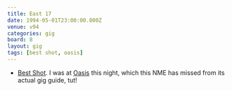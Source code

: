 ```yaml
---
title: East 17
date: 1994-05-01T23:00:00.000Z
venue: v94
categories: gig
board: 8
layout: gig
tags: [best shot, oasis]
---
```

+ <a href="/wiki/best+shot">Best Shot</a>. I was at <a href="/wiki/oasis">Oasis</a> this night, which this NME has missed from its actual gig guide, tut!